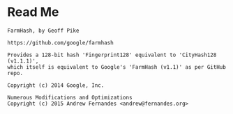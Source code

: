 # Read Me

    FarmHash, by Geoff Pike

    https://github.com/google/farmhash

    Provides a 128-bit hash 'Fingerprint128' equivalent to 'CityHash128 (v1.1.1)',
    which itself is equivalent to Google's 'FarmHash (v1.1)' as per GitHub repo.

    Copyright (c) 2014 Google, Inc.

    Numerous Modifications and Optimizations
    Copyright (c) 2015 Andrew Fernandes <andrew@fernandes.org>
